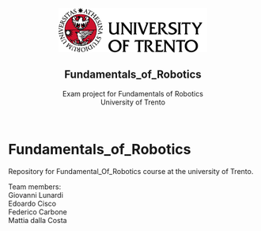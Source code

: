 <p align="center">
  <a href="">
    <img src="https://github.com/Gio200023/Fundamentals_of_Robotics/blob/main/logo1.png">
  </a>
  <h2 align="center"> Fundamentals_of_Robotics</h2>

  <p align="center">
  Exam project for Fundamentals of Robotics
  <br>University of Trento 
  </p>
</p>
<br>

# Fundamentals_of_Robotics

Repository for Fundamental_Of_Robotics course at the university of Trento.

Team members: <br>
Giovanni Lunardi <br>
Edoardo Cisco <br>
Federico Carbone <br>
Mattia dalla Costa <br>
